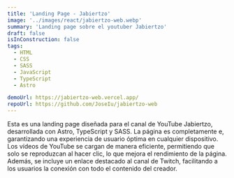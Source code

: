 ```yaml
---
title: 'Landing Page - Jabiertzo'
image: '../images/react/jabiertzo-web.webp'
summary: 'Landing page sobre el youtuber Jabiertzo'
draft: false
isInConstruction: false
tags:
  - HTML
  - CSS
  - SASS
  - JavaScript
  - TypeScript
  - Astro

demoUrl: https://jabiertzo-web.vercel.app/
repoUrl: https://github.com/JoseIu/jabiertzo-web
---
```


Esta es una landing page diseñada para el canal de YouTube Jabiertzo, desarrollada con Astro, TypeScript y SASS. La página es completamente e, garantizando una experiencia de usuario óptima en cualquier dispositivo. Los vídeos de YouTube se cargan de manera eficiente, permitiendo que solo se reproduzcan al hacer clic, lo que mejora el rendimiento de la página. Además, se incluye un enlace destacado al canal de Twitch, facilitando a los usuarios la conexión con todo el contenido del creador.
